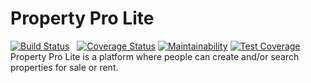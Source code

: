 # Property Pro Lite

[![Build Status](https://travis-ci.org/SamuelKoroh/PropertyProLite.svg?branch=develop)](https://travis-ci.org/SamuelKoroh/PropertyProLite)
&nbsp;&nbsp;[![Coverage Status](https://coveralls.io/repos/github/SamuelKoroh/PropertyProLite/badge.svg?branch=develop)](https://coveralls.io/github/SamuelKoroh/PropertyProLite?branch=develop)
[![Maintainability](https://api.codeclimate.com/v1/badges/a34a257084f542b845e9/maintainability)](https://codeclimate.com/github/SamuelKoroh/PropertyProLite/maintainability)
[![Test Coverage](https://api.codeclimate.com/v1/badges/a34a257084f542b845e9/test_coverage)](https://codeclimate.com/github/SamuelKoroh/PropertyProLite/test_coverage)<br/> Property Pro Lite is a platform where people can create and/or search properties for sale or rent.
